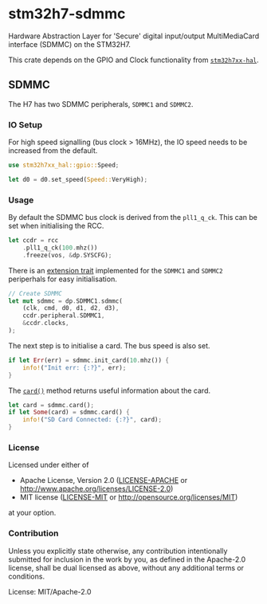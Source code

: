 # stm32h7-sdmmc

Hardware Abstraction Layer for 'Secure' digital input/output MultiMediaCard
interface (SDMMC) on the STM32H7.

This crate depends on the GPIO and Clock functionality from
[`stm32h7xx-hal`].

## SDMMC

The H7 has two SDMMC peripherals, `SDMMC1` and `SDMMC2`.

### IO Setup

For high speed signalling (bus clock > 16MHz), the IO speed needs to be
increased from the default.

```rust
use stm32h7xx_hal::gpio::Speed;

let d0 = d0.set_speed(Speed::VeryHigh);
```

### Usage

By default the SDMMC bus clock is derived from the `pll1_q_ck`. This can be
set when initialising the RCC.

```rust
let ccdr = rcc
    .pll1_q_ck(100.mhz())
    .freeze(vos, &dp.SYSCFG);
```

There is an [extension trait](crate::SdmmcExt) implemented for the `SDMMC1`
and `SDMMC2` periperhals for easy initialisation.

```rust
// Create SDMMC
let mut sdmmc = dp.SDMMC1.sdmmc(
    (clk, cmd, d0, d1, d2, d3),
    ccdr.peripheral.SDMMC1,
    &ccdr.clocks,
);
```

The next step is to initialise a card. The bus speed is also set.

```rust
if let Err(err) = sdmmc.init_card(10.mhz()) {
    info!("Init err: {:?}", err);
}
```

The [`card()`](crate::Sdmmc::card) method returns useful information about
the card.

```rust
let card = sdmmc.card();
if let Some(card) = sdmmc.card() {
    info!("SD Card Connected: {:?}", card);
}
```

### License

Licensed under either of

 * Apache License, Version 2.0
   ([LICENSE-APACHE](LICENSE-APACHE) or http://www.apache.org/licenses/LICENSE-2.0)
 * MIT license
   ([LICENSE-MIT](LICENSE-MIT) or http://opensource.org/licenses/MIT)

at your option.

### Contribution

Unless you explicitly state otherwise, any contribution
intentionally submitted for inclusion in the work by you, as
defined in the Apache-2.0 license, shall be dual licensed as
above, without any additional terms or conditions.

[`stm32h7xx-hal`]: https://crates.io/crates/stm32h7xx-hal

License: MIT/Apache-2.0
